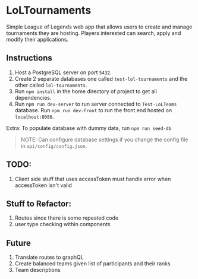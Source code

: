 # LoLTournaments
Simple League of Legends web app that allows users to create and manage tournaments they are hosting. Players interested can search, apply and modify their applications.

## Instructions
1. Host a PostgreSQL server on port `5432`.
2. Create 2 separate databases one called `test-lol-tournaments` and the other called `lol-tournaments`.
3. Run `npm install` in the home directory of project to get all dependencies.
4. Run `npm run dev-server` to run server connected to `Test-LoLTeams` database. Run `npm run dev-front` to run the front end hosted on `localhost:8080`.

Extra: To populate database with dummy data, run `npm run seed-db`

>NOTE: Can configure database settings if you change the config file in `api/config/config.json`.

## TODO:
1. Client side stuff that uses accessToken must handle error when accessToken isn't valid

## Stuff to Refactor:
1. Routes since there is some repeated code
2. user type checking within components

## Future
1. Translate routes to graphQL
2. Create balanced teams given list of participants and their ranks
5. Team descriptions
